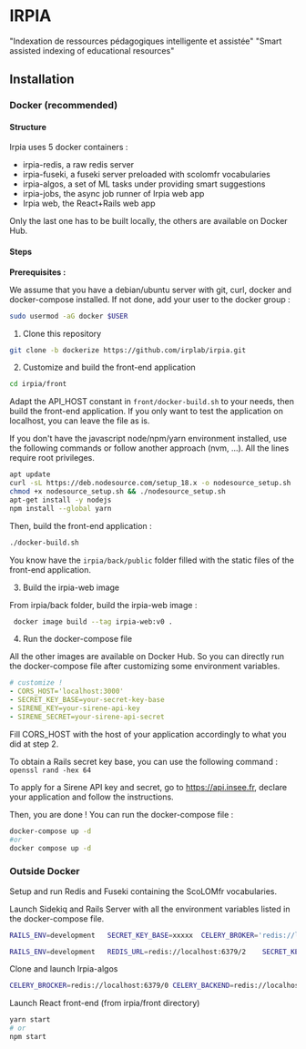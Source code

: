 # IRPIA

"Indexation de ressources pédagogiques intelligente et assistée"
"Smart assisted indexing of educational resources"

## Installation

### Docker (recommended)

#### Structure

Irpia uses 5 docker containers :

- irpia-redis, a raw redis server
- irpia-fuseki, a fuseki server preloaded with scolomfr vocabularies
- irpia-algos, a set of ML tasks under providing smart suggestions
- irpia-jobs, the async job runner of Irpia web app
- Irpia web, the React+Rails web app

Only the last one has to be built locally, the others are available on Docker Hub.

#### Steps

**Prerequisites :**

We assume that you have a debian/ubuntu server with git, curl, docker and docker-compose installed. If not done, add
your user to the docker group :

```bash
sudo usermod -aG docker $USER
```

1. Clone this repository

```bash
git clone -b dockerize https://github.com/irplab/irpia.git
```

2. Customize and build the front-end application

```bash
cd irpia/front 
```

Adapt the API_HOST constant in `front/docker-build.sh` to your needs, then build the front-end application.
If you only want to test the application on localhost, you can leave the file as is.

If you don't have the javascript node/npm/yarn environment installed, use the following commands or follow another
approach (nvm, ...). All the lines require root privileges.

```bash
apt update
curl -sL https://deb.nodesource.com/setup_18.x -o nodesource_setup.sh
chmod +x nodesource_setup.sh && ./nodesource_setup.sh
apt-get install -y nodejs
npm install --global yarn
```

Then, build the front-end application :

```bash
./docker-build.sh
```

You know have the `irpia/back/public` folder filled with the static files of the front-end application.

3. Build the irpia-web image

From irpia/back folder, build the irpia-web image :

```bash
 docker image build --tag irpia-web:v0 .
```

4. Run the docker-compose file

All the other images are available on Docker Hub. So you can directly run the docker-compose file after customizing some
environment variables.

```yaml
# customize !
- CORS_HOST='localhost:3000'
- SECRET_KEY_BASE=your-secret-key-base
- SIRENE_KEY=your-sirene-api-key
- SIRENE_SECRET=your-sirene-api-secret
```

Fill CORS_HOST with the host of your application accordingly to what you did at step 2.

To obtain a Rails secret key base, you can use the following command : `openssl rand -hex 64`

To apply for a Sirene API key and secret, go to https://api.insee.fr, declare your application and follow the
instructions.

Then, you are done ! You can run the docker-compose file :

```bash
docker-compose up -d
#or
docker compose up -d
```

### Outside Docker

Setup and run Redis and Fuseki containing the ScoLOMfr vocabularies.

Launch Sidekiq and Rails Server with all the environment variables listed in the docker-compose file.

```bash
RAILS_ENV=development   SECRET_KEY_BASE=xxxxx  CELERY_BROKER='redis://localhost:6379/0' CELERY_BACKEND='redis://localhost:6379/1' REDIS_URL=redis://localhost:6379/2 PYTHON_EXECUTABLE=venv/bin/python3 bundle exec sidekiq
```

```bash
RAILS_ENV=development   REDIS_URL=redis://localhost:6379/2    SECRET_KEY_BASE=xxxx  RAILS_SERVE_STATIC_FILES=1    CORS_HOST='localhost:8080'    SIRENE_KEY=your-sirene-key    SIRENE_SECRET=your-sirene-secret bundle exec rails server
```

Clone and launch Irpia-algos

```bash
CELERY_BROCKER=redis://localhost:6379/0 CELERY_BACKEND=redis://localhost:6379/1 celery -A tasks worker --concurrency=1 --loglevel=INFO
```

Launch React front-end (from irpia/front directory)

```bash
yarn start
# or
npm start
```
